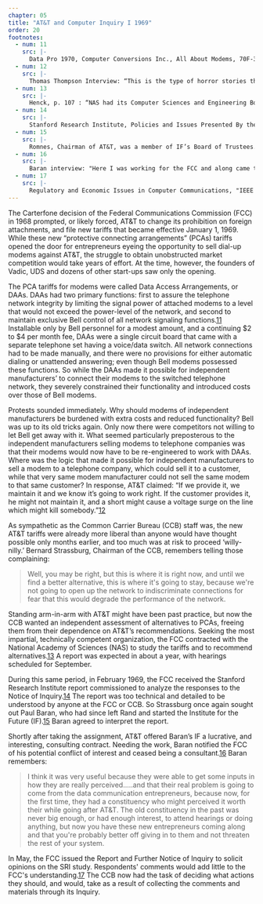 ```yaml
---
chapter: 05
title: "AT&T and Computer Inquiry I 1969"
order: 20
footnotes:
  - num: 11
    src: |-
      Data Pro 1970, Computer Conversions Inc., All About Modems, 70F-300-01b
  - num: 12
    src: |- 
      Thomas Thompson Interview: “This is the type of horror stories they always raised.  So that was what we were stuck with. We were stuck with the DAA."
  - num: 13
    src: |- 
      Henck, p. 107 : “NAS had its Computer Sciences and Engineering Board set up a fourteen-member panel to analyze the considerable amount of written material submitted to the FCC. The fact that panel members were not 'pure' scientists in the sense that they drew paychecks immediately caused criticism. It was a symbol of changing attitudes that most objections were raised because two of the fourteen panelists were officials of the Bell System. The others were employed by nonprofit and/or government organizations, non-Bell manufacturers, independent telephone companies, or large users of communication services."
  - num: 14
    src: |-  
      Stanford Research Institute, Policies and Issues Presented By the Interdependence of Computer and Communications Services (Report Nos. 7379B0. 7 vols.
  - num: 15
    src: |-
      Romnes, Chairman of AT&T, was a member of IF’s Board of Trustees.
  - num: 16
    src: |- 
      Baran interview: "Here I was working for the FCC and along came this contract from AT&T, for the Institute for the Future, and we needed that work, so I told my friends at FCC that I would no longer be able to be a consultant to them, and they said: "Well, we understand, but why don't you become a general consultant to us on research and development, because we're not doing a very good job with research and development at the FCC and we could use some help, and that should be clean and shouldn't give you any problem with conflict of interest." So I said, "OK." And I said: "First of all, how much are we paying, what would have been the Chief Engineer." They said $25,000. And I said: "Well, that's not enough money to get the sort of person you really need for that top position." They said: "We know, but the Congress dictated that. It's in the legislation, and that was done purposely, because about 25% of the congressmen had some interest or other in a broadcast station, or TV, a very high correlation. It was very important to their political position. So, there was a nice strong political constituency that wanted to see the FCC weak for some time, and so that was a constraint. So I said: "Well, no, until you get this problem fixed, there's hardly very much you can do," cause the people they had were just, they were technicians. So I didn't do a lot more consulting after that one."
  - num: 17
    src: |- 
      Regulatory and Economic Issues in Computer Communications, "IEEE vol. 60, pp 1256, November 1972.
---
```


The Carterfone decision of the Federal Communications Commission (FCC) in 1968 prompted, or likely forced, AT&T to change its prohibition on foreign attachments, and file new tariffs that became effective January 1, 1969. While these new “protective connecting arrangements” (PCAs) tariffs opened the door for entrepreneurs eyeing the opportunity to sell dial-up modems against AT&T, the struggle to obtain unobstructed market competition would take years of effort. At the time, however, the founders of Vadic, UDS and dozens of other start-ups saw only the opening.

The PCA tariffs for modems were called Data Access Arrangements, or DAAs. DAAs had two primary functions: first to assure the telephone network integrity by limiting the signal power of attached modems to a level that would not exceed the power-level of the network, and second to maintain exclusive Bell control of all network signaling functions.<a name="fnloc11" href="#fn11">11</a>  Installable only by Bell personnel for a modest amount, and a continuing $2 to $4 per month fee, DAAs were a single circuit board that came with a separate telephone set having a voice/data switch. All network connections had to be made manually, and there were no provisions for either automatic dialing or unattended answering; even though Bell modems possessed these functions. So while the DAAs made it possible for independent manufacturers’ to connect their modems to the switched telephone network, they severely constrained their functionality and introduced costs over those of Bell modems.

Protests sounded immediately. Why should modems of independent manufacturers be burdened with extra costs and reduced functionality? Bell was up to its old tricks again. Only now there were competitors not willing to let Bell get away with it. What seemed particularly preposterous to the independent manufacturers selling modems to telephone companies was that their modems would now have to be re-engineered to work with DAAs. Where was the logic that made it possible for independent manufacturers to sell a modem to a telephone company, which could sell it to a customer, while that very same modem manufacturer could not sell the same modem to that same customer? In response, AT&T claimed: “If we provide it, we maintain it and we know it’s going to work right. If the customer provides it, he might not maintain it, and a short might cause a voltage surge on the line which might kill somebody.”<a name="fnloc12" href="#fn12">12</a>

As sympathetic as the Common Carrier Bureau (CCB) staff was, the new AT&T tariffs were already more liberal than anyone would have thought possible only months earlier, and too much was at risk to proceed ‘willy-nilly.’ Bernard Strassburg, Chairman of the CCB, remembers telling those complaining:

>Well, you may be right, but this is where it is right now, and until we find a better alternative, this is where it's going to stay, because we're not going to open up the network to indiscriminate connections for fear that this would degrade the performance of the network.

Standing arm-in-arm with AT&T might have been past practice, but now the CCB wanted an independent assessment of alternatives to PCAs, freeing them from their dependence on AT&T’s recommendations. Seeking the most impartial, technically competent organization, the FCC contracted with the National Academy of Sciences (NAS) to study the tariffs and to recommend alternatives.<a name="fnloc13" href="#fn13">13</a>  A report was expected in about a year, with hearings scheduled for September.

During this same period, in February 1969, the FCC received the Stanford Research Institute report commissioned to analyze the responses to the Notice of Inquiry.<a name="fnloc14" href="#fn14">14</a>  The report was too technical and detailed to be understood by anyone at the FCC or CCB. So Strassburg once again sought out Paul Baran, who had since left Rand and started the Institute for the Future (IF).<a name="fnloc15" href="#fn15">15</a>  Baran agreed to interpret the report.

Shortly after taking the assignment, AT&T offered Baran’s IF a lucrative, and interesting, consulting contract. Needing the work, Baran notified the FCC of his potential conflict of interest and ceased being a consultant.<a name="fnloc16" href="#fn16">16</a>  Baran remembers:

>I think it was very useful because they were able to get some inputs in how they are really perceived.....and that their real problem is going to come from the data communication entrepreneurs, because now, for the first time, they had a constituency who might perceived it worth their while going after AT&T. The old constituency in the past was never big enough, or had enough interest, to attend hearings or doing anything, but now you have these new entrepreneurs coming along and that you're probably better off giving in to them and not threaten the rest of your system.

In May, the FCC issued the Report and Further Notice of Inquiry to solicit opinions on the SRI study. Respondents' comments would add little to the FCC's understanding.<a name="fnloc17" href="#fn17">17</a>  The CCB now had the task of deciding what actions they should, and would, take as a result of collecting the comments and materials through its Inquiry.

